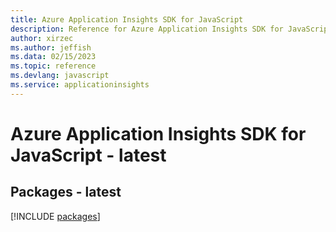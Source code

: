 ```yaml
---
title: Azure Application Insights SDK for JavaScript
description: Reference for Azure Application Insights SDK for JavaScript
author: xirzec
ms.author: jeffish
ms.data: 02/15/2023
ms.topic: reference
ms.devlang: javascript
ms.service: applicationinsights
---
```

# Azure Application Insights SDK for JavaScript - latest
## Packages - latest
[!INCLUDE [packages](application-insights-index.md)]